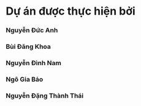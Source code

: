 # Dự án được thực hiện bởi

### Nguyễn Đức Anh
### Bùi Đăng Khoa
### Nguyễn Đình Nam
### Ngô Gia Bảo
### Nguyễn Đặng Thành Thái